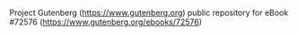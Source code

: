 Project Gutenberg (https://www.gutenberg.org) public repository
for eBook #72576 (https://www.gutenberg.org/ebooks/72576)
